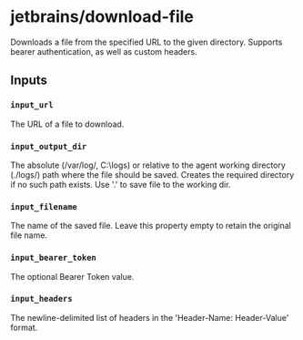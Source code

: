 # jetbrains/download-file

Downloads a file from the specified URL to the given directory.
Supports bearer authentication, as well as custom headers.

## Inputs

### `input_url`
The URL of a file to download.

### `input_output_dir`
The absolute (/var/log/, C:\logs\) or relative to the agent working directory (./logs/) path where the file should be saved. 
Creates the required directory if no such path exists.
Use '.' to save file to the working dir.

### `input_filename`
The name of the saved file. Leave this property empty to retain the original file name.

### `input_bearer_token`
The optional Bearer Token value.

### `input_headers`
The newline-delimited list of headers in the 'Header-Name: Header-Value' format.

